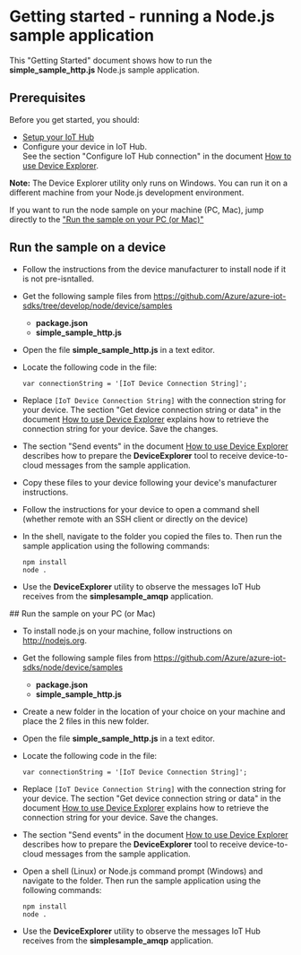 # Getting started - running a Node.js sample application

This "Getting Started" document shows how to run the **simple_sample_http.js** Node.js sample application.

## Prerequisites

Before you get started, you should:

- [Setup your IoT Hub][setup-iothub]
- Configure your device in IoT Hub. <br/>See the section "Configure IoT Hub connection" in the document [How to use Device Explorer][device-explorer].

**Note:** The Device Explorer utility only runs on Windows. You can run it on a different machine from your Node.js development environment.

If you want to run the node sample on your machine (PC, Mac), jump directly to the ["Run the sample on your PC (or Mac)"](#runonPC)

## Run the sample on a device

- Follow the instructions from the device manufacturer to install node if it is not pre-isntalled.

- Get the following sample files from https://github.com/Azure/azure-iot-sdks/tree/develop/node/device/samples
    - **package.json**
    - **simple_sample_http.js**
    

- Open the file **simple_sample_http.js** in a text editor.

- Locate the following code in the file:

    ```
    var connectionString = '[IoT Device Connection String]';
    ```

- Replace `[IoT Device Connection String]` with the connection string for your device. The section "Get device connection string or data" in the document [How to use Device Explorer][device-explorer] explains how to retrieve the connection string for your device. Save the changes.

- The section "Send events" in the document [How to use Device Explorer][device-explorer] describes how to prepare the **DeviceExplorer** tool to receive device-to-cloud messages from the sample application.

- Copy these files to your device following your device's manufacturer instructions.

- Follow the instructions for your device to open a command shell (whether remote with an SSH client or directly on the device)
- In the shell, navigate to the folder you copied the files to. Then run the sample application using the following commands:

    ```
    npm install
    node .
    ```

-  Use the **DeviceExplorer** utility to observe the messages IoT Hub receives from the **simplesample_amqp** application.

<a name="runonPC"/>
## Run the sample on your PC (or Mac)

- To install node.js on your machine, follow instructions on http://nodejs.org.

- Get the following sample files from https://github.com/Azure/azure-iot-sdks/node/device/samples
    - **package.json**
    - **simple_sample_http.js**

- Create a new folder in the location of your choice on your machine and place the 2 files in this new folder.    

- Open the file **simple_sample_http.js** in a text editor.

- Locate the following code in the file:

    ```
    var connectionString = '[IoT Device Connection String]';
    ```

- Replace `[IoT Device Connection String]` with the connection string for your device. The section "Get device connection string or data" in the document [How to use Device Explorer][device-explorer] explains how to retrieve the connection string for your device. Save the changes.

- The section "Send events" in the document [How to use Device Explorer][device-explorer] describes how to prepare the **DeviceExplorer** tool to receive device-to-cloud messages from the sample application.

- Open a shell (Linux) or Node.js command prompt (Windows) and navigate to the folder. Then run the sample application using the following commands:

    ```
    npm install
    node .
    ```

-  Use the **DeviceExplorer** utility to observe the messages IoT Hub receives from the **simplesample_amqp** application.

[setup-devbox]: devbox_setup.md
[device-explorer]: ../../tools/DeviceExplorer/doc/how_to_use_device_explorer.md
[setup-iothub]: ../../doc/setup_iothub.md
